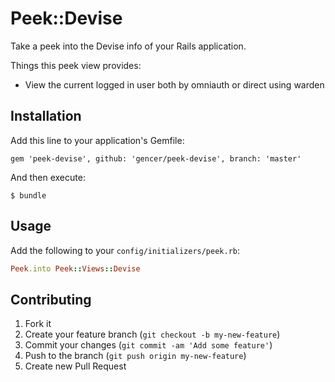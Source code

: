 # Peek::Devise

Take a peek into the Devise info of your Rails application.

Things this peek view provides:

- View the current logged in user both by omniauth or direct using warden

## Installation

Add this line to your application's Gemfile:

    gem 'peek-devise', github: 'gencer/peek-devise', branch: 'master'

And then execute:

    $ bundle


## Usage

Add the following to your `config/initializers/peek.rb`:

```ruby
Peek.into Peek::Views::Devise
```

## Contributing

1. Fork it
2. Create your feature branch (`git checkout -b my-new-feature`)
3. Commit your changes (`git commit -am 'Add some feature'`)
4. Push to the branch (`git push origin my-new-feature`)
5. Create new Pull Request
